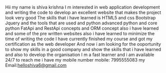 Hii my name is shiva krishna 
I m interested in web application development and writing the code to develop an excellent website that makes the project look very good
The skills that i have learned is HTML5 and css Bootstrap Jquery and the tools that are used and python advanced python and core python FatApi and RestApi concepts and ORM concept also i have learned and some of the pre written websites also i have learned to minimize the time of writing the code 
I have currently finished my course and got my certification as the web developer 
And now i am looking for the ooportunity to show my skills in a good company and show the skills that i have learned and also to develop the organisation 
I m a fast learner and i am available 24/7 to reach me i have my mobile number 
mobile: 7995555083
my Email:helloshiva6@gmail.com

<!---
shiiva143/shiiva143 is a ✨ special ✨ repository because its `README.md` (this file) appears on your GitHub profile.
You can click the Preview link to take a look at your changes.
--->
